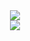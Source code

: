 <!--START_SECTION:waka-->
<!--END_SECTION:waka-->

<div align="center">
    <img src="https://github-readme-stats.vercel.app/api?username=ARW1N&theme=blue-green](https://github-readme-stats.vercel.app/api?username=ARW1N&bg_color=30,e96443,904e95&title_color=fff&text_color=fff">
<br>
    <img src="https://github-readme-stats.vercel.app/api/top-langs/?username=ARW1N&theme=blue-green](https://github-readme-stats.vercel.app/api/top-langs/?username=ARW1N&bg_color=30,e96443,904e95&title_color=fff&text_color=fff&layout=compact">
</div>
